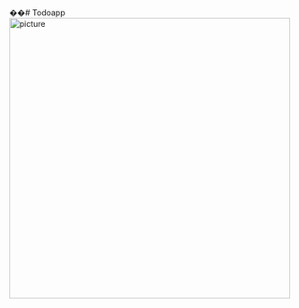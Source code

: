 ��#   T o d o a p p 
 
<img src="https://techmaster.vn/posts/35930/thu-thuat-chen-anh-tren-github#:~:text=K%C3%A9o%20th%E1%BA%A3%20%E1%BA%A3nh%20v%C3%A0o%20trong,file%20README.md%20l%C3%A0%20xong." alt="picture" width="500" />
